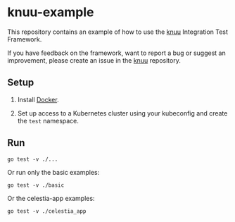 # knuu-example

This repository contains an example of how to use the [knuu](https://github.com/celestiaorg/knuu) Integration Test Framework.

If you have feedback on the framework, want to report a bug or suggest an improvement, please create an issue in the [knuu](https://github.com/celestiaorg/knuu) repository.

## Setup

1. Install [Docker](https://docs.docker.com/get-docker/).

2. Set up access to a Kubernetes cluster using your kubeconfig and create the `test` namespace.

## Run

```shell
go test -v ./...
```

Or run only the basic examples:

```shell
go test -v ./basic
```

Or the celestia-app examples:

```shell
go test -v ./celestia_app
```
